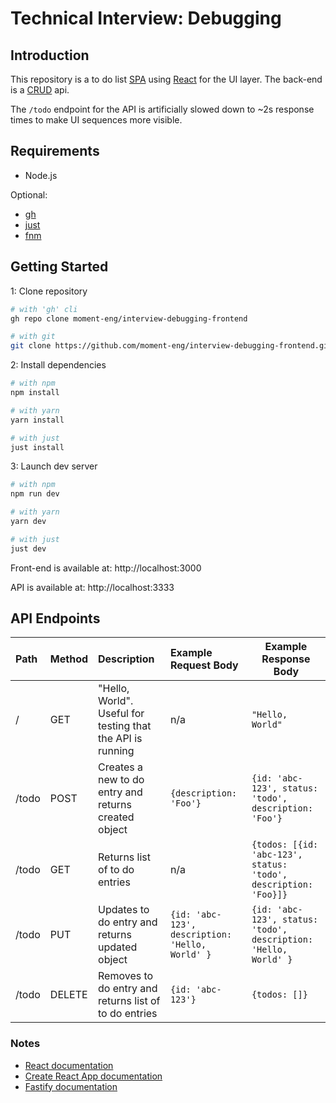 # Technical Interview: Debugging

## Introduction

This repository is a to do list [SPA](https://developer.mozilla.org/en-US/docs/Glossary/SPA) using [React](https://reactjs.org) for the UI layer. The back-end is a [CRUD](https://developer.mozilla.org/en-US/docs/Glossary/CRUD) api.

The `/todo` endpoint for the API is artificially slowed down to ~2s response times to make UI sequences more visible.

## Requirements

-   Node.js

Optional:

-   [gh](http://cli.github.com)
-   [just](https://github.com/casey/just)
-   [fnm](https://github.com/Schniz/fnm)

## Getting Started

1: Clone repository

```sh
# with 'gh' cli
gh repo clone moment-eng/interview-debugging-frontend

# with git
git clone https://github.com/moment-eng/interview-debugging-frontend.git
```

2: Install dependencies

```sh
# with npm
npm install

# with yarn
yarn install

# with just
just install
```

3: Launch dev server

```sh
# with npm
npm run dev

# with yarn
yarn dev

# with just
just dev
```

Front-end is available at: http://localhost:3000

API is available at: http://localhost:3333

## API Endpoints

| Path  | Method | Description                                                | Example Request Body                            | Example Response Body                                            |
| :---- | :----- | :--------------------------------------------------------- | :---------------------------------------------- | ---------------------------------------------------------------- |
| /     | GET    | "Hello, World". Useful for testing that the API is running | n/a                                             | `"Hello, World"`                                                 |
| /todo | POST   | Creates a new to do entry and returns created object       | `{description: 'Foo'}`                          | `{id: 'abc-123', status: 'todo', description: 'Foo'}`            |
| /todo | GET    | Returns list of to do entries                              | n/a                                             | `{todos: [{id: 'abc-123', status: 'todo', description: 'Foo}]}`  |
| /todo | PUT    | Updates to do entry and returns updated object             | `{id: 'abc-123', description: 'Hello, World' }` | `{id: 'abc-123', status: 'todo', description: 'Hello, World' } ` |
| /todo | DELETE | Removes to do entry and returns list of to do entries      | `{id: 'abc-123'}`                               | `{todos: []}`                                                    |

### Notes

-   [React documentation](https://reactjs.org/)
-   [Create React App documentation](https://facebook.github.io/create-react-app/docs/getting-started)
-   [Fastify documentation](https://www.fastify.io/docs/)
